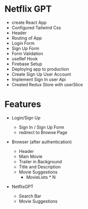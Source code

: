 # Netflix GPT

- create React App
- Configured Tailwind Css
- Header
- Routing of App
- Login Form
- Sign Up Form
- Form Validation 
- useRef Hook
- Firebase Setup
- Deploying app to production 
- Create Sign Up User Account
- Implement Sign In user Api
- Created Redux Store with userSlice





# Features
- Login/Sign Up
    - Sign In / Sign Up Form
    - redirect to Browse Page
- Browser (after authentication)
    - Header
    - Main Movie
    - Trailer in Background
    - Title and Description
    - Movie Suggestions
         - MovieLists * N


- NetflixGPT  
    - Search Bar
    - Movie Suggestions